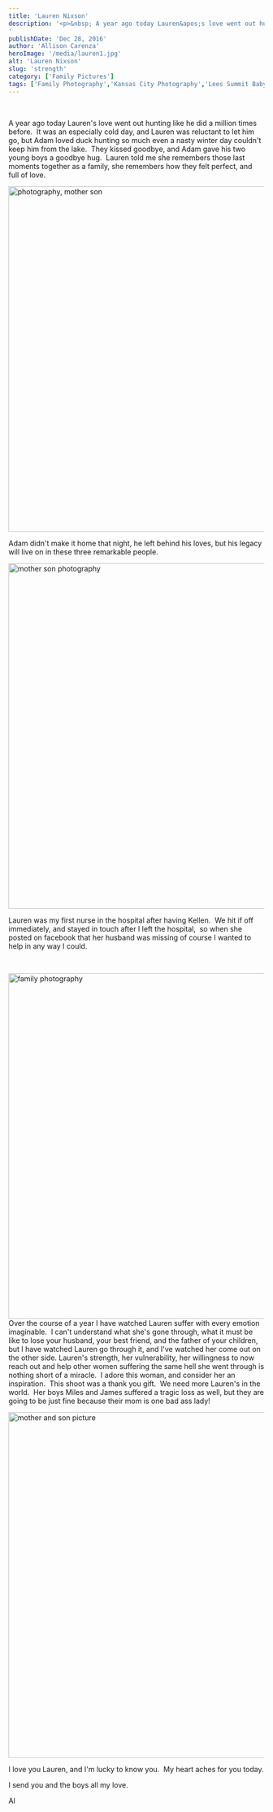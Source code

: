 ```yaml
---
title: 'Lauren Nixson'
description: '<p>&nbsp; A year ago today Lauren&apos;s love went out hunting like he did a million times before.  It was an [&hellip;]</p>
'
publishDate: 'Dec 28, 2016'
author: 'Allison Carenza'
heroImage: '/media/lauren1.jpg'
alt: 'Lauren Nixson'
slug: 'strength'
category: ['Family Pictures']
tags: ['Family Photography','Kansas City Photography','Lees Summit Baby Photographer','Mother-Son Pictures']
---
```


<p>&nbsp;</p>
<p>A year ago today Lauren&apos;s love went out hunting like he did a million times before.  It was an especially cold day, and Lauren was reluctant to let him go, but Adam loved duck hunting so much even a nasty winter day couldn&apos;t keep him from the lake.  They kissed goodbye, and Adam gave his two young boys a goodbye hug.  Lauren told me she remembers those last moments together as a family, she remembers how they felt perfect, and full of love.</p>
<p><img class="alignnone wp-image-48900 size-full" src="/media/lauren1.jpg" alt="photography, mother son" width="930" height="680" srcset="/media/lauren1.jpg 930w, /media/lauren1-300x219.jpg 300w, /media/lauren1-768x562.jpg 768w" sizes="(max-width: 930px) 100vw, 930px" /></p>
<p>Adam didn&apos;t make it home that night, he left behind his loves, but his legacy will live on in these three remarkable people.</p>
<p><img class="alignnone wp-image-48901 size-full" src="/media/lauren2.jpg" alt="mother son photography" width="930" height="680" srcset="/media/lauren2.jpg 930w, /media/lauren2-300x219.jpg 300w, /media/lauren2-768x562.jpg 768w" sizes="(max-width: 930px) 100vw, 930px" /></p>
<p>Lauren was my first nurse in the hospital after having Kellen.  We hit if off immediately, and stayed in touch after I left the hospital,  so when she posted on facebook that her husband was missing of course I wanted to help in any way I could.</p>
<p>&nbsp;</p>
<p><img class="alignnone wp-image-48904 size-full" src="/media/lauren5.jpg" alt="family photography" width="930" height="680" srcset="/media/lauren5.jpg 930w, /media/lauren5-300x219.jpg 300w, /media/lauren5-768x562.jpg 768w" sizes="(max-width: 930px) 100vw, 930px" /><br />
Over the course of a year I have watched Lauren suffer with every emotion imaginable.  I can&apos;t understand what she&apos;s gone through, what it must be like to lose your husband, your best friend, and the father of your children, but I have watched Lauren go through it, and I&apos;ve watched her come out on the other side. Lauren&apos;s strength, her vulnerability, her willingness to now reach out and help other women suffering the same hell she went through is nothing short of a miracle.  I adore this woman, and consider her an inspiration.  This shoot was a thank you gift.  We need more Lauren&apos;s in the world.  Her boys Miles and James suffered a tragic loss as well, but they are going to be just fine because their mom is one bad ass lady!</p>
<p><img class="alignnone wp-image-48902 size-full" src="/media/lauren3.jpg" alt="mother and son picture" width="930" height="680" srcset="/media/lauren3.jpg 930w, /media/lauren3-300x219.jpg 300w, /media/lauren3-768x562.jpg 768w" sizes="(max-width: 930px) 100vw, 930px" /></p>
<p>I love you Lauren, and I&apos;m lucky to know you.  My heart aches for you today.</p>
<p>I send you and the boys all my love.</p>
<p>Al</p>
<p>&nbsp;</p>
<p>&nbsp;</p>
